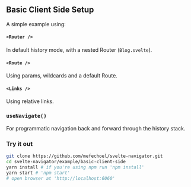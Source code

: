 ## Basic Client Side Setup

A simple example using:

#### `<Router />`

In default history mode, with a nested Router (`Blog.svelte`).

#### `<Route />`

Using params, wildcards and a default Route.

#### `<Links />`

Using relative links.

### `useNavigate()`

For programmatic navigation back and forward through the history stack.

### Try it out

```bash
git clone https://github.com/mefechoel/svelte-navigator.git
cd svelte-navigator/example/basic-client-side
yarn install # if you're using npm run 'npm install'
yarn start # 'npm start'
# open browser at 'http://localhost:6060'
```
